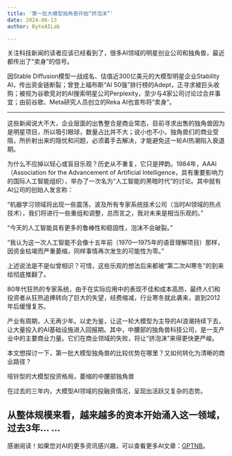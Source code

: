 ```yaml
---
title: '第一批大模型独角兽开始“挤泡沫”'
date: 2024-06-13
author: ByteAILab

---
```


关注科技新闻的读者应该已经看到了，很多AI领域的明星创业公司和独角兽，最近都传出了“卖身”的信号。

因Stable Diffusion模型一战成名、估值近300亿美元的大模型明星企业Stability AI，传出资金链断裂；曾登上福布斯“AI 50强”排行榜的Adept，正寻求被巨头收购；被视为谷歌竞对的AI搜索明星公司Perplexity，至少与4家公司讨论过合并事宜；由前谷歌、Meta研究人员创立的Reka AI也宣布将“卖身”。

---


这些新闻说大不大，企业层面的出售整合是商业常态，目前寻求出售的独角兽因为是明星项目，所以吸引眼球，数量占比并不大；说小也不小，独角兽们的商业受阻，所折射出来的隐忧和问题，必须着手去解决，才能避免这一轮AI热潮陷入衰退期。

为什么不应掉以轻心或盲目乐观？历史从不重复，它只是押韵。1984年，AAAI（Association for the Advancement of Artificial Intelligence，具有重要影响力的国际人工智能组织），举办了一次名为“人工智能的黑暗时代”的讨论。其中就有AI公司的创始人发言称：

“机器学习领域将出现一些震荡，波及所有专家系统技术公司（当时AI领域的热点技术），我们将进行一些重组和调整，总而言之，我对未来是相当乐观的。”

“今天的人工智能具有更多的鲁棒性和稳固性，泡沫不会破裂。”

“我认为这一次人工智能不会像十五年前（1970—1975年的语音理解项目）那样，因资金枯竭而严重萎缩，同样事情再次发生的可能性为零。”

上述说法是不是似曾相识？可惜，这些乐观的想法后来都被“第二次AI寒冬”的到来给彻底推翻了。

80年代狂热的专家系统，由于在实际应用中的表现不佳和成本高昂，最终人们和投资者从狂热追捧转向了巨大的失望，经费缩减，行业寒冬就此袭来，直到2012年后缓慢复苏。

产业有周期，人无再少年。以史为鉴，让这一轮大模型为主导的AI浪潮持续下去，让大量投入的AI基础设施进入回报期。其中，中腰部的独角兽科技公司，是一支产业中的主要商业力量。它们在商业领域的失败，将让“挤泡沫”来得更快更严峻。

本文想探讨一下，第一批大模型独角兽的比较优势在哪里？又如何转化为清晰的商业路径？

哑铃型的大模型投资格局，萎缩的中腰部独角兽

在过去的三年内，大模型AI领域的投融资情况，呈现出活跃又复杂的态势。

从整体规模来看，越来越多的资本开始涌入这一领域，过去3年...
...
---
感谢阅读！如果您对AI的更多资讯感兴趣，可以查看更多AI文章：[GPTNB](https://gptnb.com)。